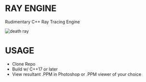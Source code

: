 # RAY ENGINE
Rudimentary C++ Ray Tracing Engine

![death ray](https://qph.cf2.quoracdn.net/main-qimg-8dcd060064ca4041cafaaf6933f682d1)

# USAGE
 - Clone Repo
 - Build w/ C++17 or later
 - View resultant .PPM in Photoshop or .PPM viewer of your choice
